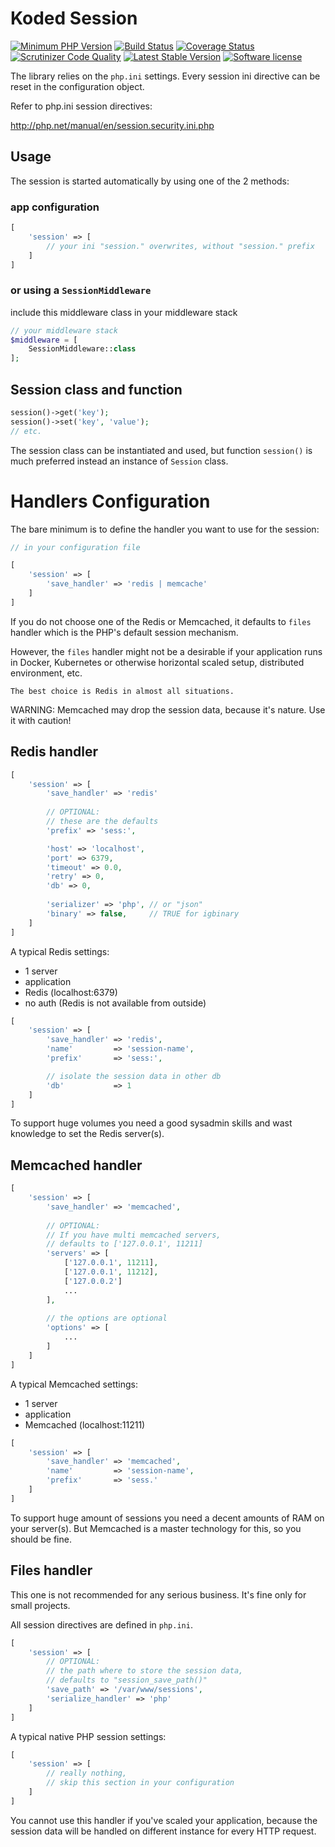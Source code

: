 Koded Session
=============

[![Minimum PHP Version](https://img.shields.io/badge/php-%3E%3D%207.1.4-8892BF.svg)](https://php.net/)
[![Build Status](https://travis-ci.org/kodedphp/session.svg?branch=master)](https://travis-ci.org/kodedphp/session)
[![Coverage Status](https://coveralls.io/repos/github/kodedphp/session/badge.svg?branch=master)](https://coveralls.io/github/kodedphp/session?branch=master)
[![Scrutinizer Code Quality](https://scrutinizer-ci.com/g/kodedphp/session/badges/quality-score.png?b=master)](https://scrutinizer-ci.com/g/kodedphp/session/?branch=master)
[![Latest Stable Version](https://img.shields.io/packagist/v/koded/session.svg)](https://packagist.org/packages/koded/session)
[![Software license](https://img.shields.io/badge/License-BSD%203--Clause-blue.svg)](LICENSE)


The library relies on the `php.ini` settings.
Every session ini directive can be reset in the
configuration object.

Refer to php.ini session directives:

http://php.net/manual/en/session.security.ini.php


Usage
-----

The session is started automatically by using one of the 2 methods:

### app configuration
```php
[
    'session' => [
        // your ini "session." overwrites, without "session." prefix
    ]
]
```

### or using a `SessionMiddleware`
include this middleware class in your middleware stack

```php
// your middleware stack
$middleware = [
    SessionMiddleware::class
];
```

Session class and function
--------------------------

```php
session()->get('key');
session()->set('key', 'value');
// etc.
```

The session class can be instantiated and used, but function `session()`
is much preferred instead an instance of `Session` class.


Handlers Configuration
======================

The bare minimum is to define the handler you want to use for the session:

```php
// in your configuration file

[
    'session' => [
        'save_handler' => 'redis | memcache'
    ]
]
```

If you do not choose one of the Redis or Memcached, it defaults to `files`
handler which is the PHP's default session mechanism.

However, the `files` handler might not be a desirable if your application
runs in Docker, Kubernetes or otherwise horizontal scaled setup,
distributed environment, etc.

    The best choice is Redis in almost all situations.

WARNING: Memcached may drop the session data, because it's nature. Use it with caution!

Redis handler
-------------

```php
[
    'session' => [
        'save_handler' => 'redis'
        
        // OPTIONAL:
        // these are the defaults
        'prefix' => 'sess:',

        'host' => 'localhost',
        'port' => 6379,
        'timeout' => 0.0,
        'retry' => 0,
        'db' => 0,
        
        'serializer' => 'php', // or "json"
        'binary' => false,     // TRUE for igbinary
    ]
]
```

A typical Redis settings:
- 1 server
- application
- Redis (localhost:6379)
- no auth (Redis is not available from outside)

```php
[
    'session' => [
        'save_handler' => 'redis',
        'name'         => 'session-name',
        'prefix'       => 'sess:',

        // isolate the session data in other db
        'db'           => 1
    ]
]
```

To support huge volumes you need a good sysadmin skills and wast knowledge
to set the Redis server(s).


Memcached handler
-----------------

```php
[
    'session' => [
        'save_handler' => 'memcached',
        
        // OPTIONAL:
        // If you have multi memcached servers,
        // defaults to ['127.0.0.1', 11211]
        'servers' => [
            ['127.0.0.1', 11211],
            ['127.0.0.1', 11212],
            ['127.0.0.2']
            ...
        ],
        
        // the options are optional
        'options' => [
            ...
        ]
    ]
]
```

A typical Memcached settings:
- 1 server
- application
- Memcached (localhost:11211)

```php
[
    'session' => [
        'save_handler' => 'memcached',
        'name'         => 'session-name',
        'prefix'       => 'sess.'
    ]
]
```

To support huge amount of sessions you need a decent amounts of RAM
on your server(s).
But Memcached is a master technology for this, so you should be fine.


Files handler
-------------

This one is not recommended for any serious business.
It's fine only for small projects.

All session directives are defined in `php.ini`.

```php
[
    'session' => [
        // OPTIONAL:
        // the path where to store the session data,
        // defaults to "session_save_path()"
        'save_path' => '/var/www/sessions',
        'serialize_handler' => 'php'
    ]
]
```

A typical native PHP session settings:
```php
[
    'session' => [
        // really nothing,
        // skip this section in your configuration
    ]
]

```

You cannot use this handler if you've scaled your application,
because the session data will be handled on different instance
for every HTTP request.

